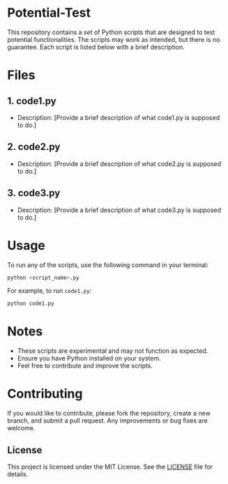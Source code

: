 # Potential-Test

This repository contains a set of Python scripts that are designed to test potential functionalities. The scripts may work as intended, but there is no guarantee. Each script is listed below with a brief description.

# Files

## 1. **code1.py**
   - Description: [Provide a brief description of what code1.py is supposed to do.]

## 2. **code2.py**
   - Description: [Provide a brief description of what code2.py is supposed to do.]

## 3. **code3.py**
   - Description: [Provide a brief description of what code3.py is supposed to do.]

# Usage

To run any of the scripts, use the following command in your terminal:

```bash
python <script_name>.py
```

For example, to run `code1.py`:

```bash
python code1.py
```

# Notes

- These scripts are experimental and may not function as expected.
- Ensure you have Python installed on your system.
- Feel free to contribute and improve the scripts.

# Contributing

If you would like to contribute, please fork the repository, create a new branch, and submit a pull request. Any improvements or bug fixes are welcome.

## License

This project is licensed under the MIT License. See the [LICENSE](LICENSE) file for details.

